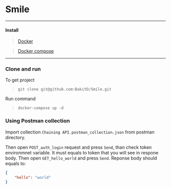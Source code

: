 # Smile
---
#### Install

> [Docker](https://docs.docker.com/install/)

> [Docker compose](https://docs.docker.com/compose/install/)

---

### Clone and run
To get project
> `git clone git@github.com:BakitD/Smile.git`

Run command
> `docker-compose up -d`


### Using Postman collection

Import collection `Chaining API.postman_collection.json` from postman directory.

Then open `POST_auth_login` request and press `Send`, than check token environmnet variable.
It must equals to token that you will see in respone body. Then open `GET_hello_world` and press `Send`.
Reponse body should equals to:
```json
{
    "hello": "world"
}
